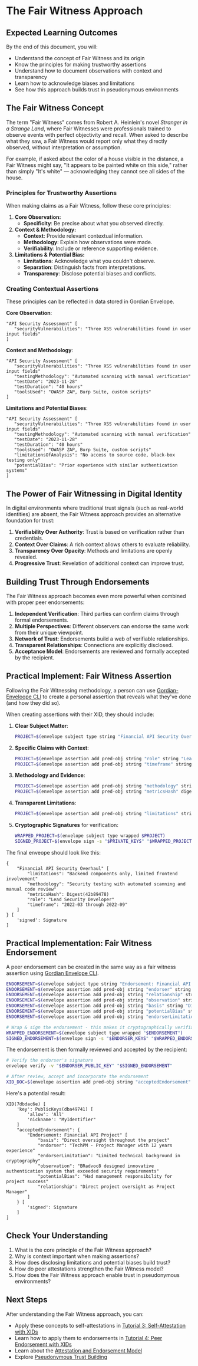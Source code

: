 # The Fair Witness Approach

## Expected Learning Outcomes

By the end of this document, you will:

- Understand the concept of Fair Witness and its origin
- Know the principles for making trustworthy assertions
- Understand how to document observations with context and transparency
- Learn how to acknowledge biases and limitations
- See how this approach builds trust in pseudonymous environments

## The Fair Witness Concept

The term "Fair Witness" comes from Robert A. Heinlein's novel
_Stranger in a Strange Land_, where Fair Witnesses were professionals
trained to observe events with perfect objectivity and recall. When
asked to describe what they saw, a Fair Witness would report only what
they directly observed, without interpretation or assumption.

For example, if asked about the color of a house visible in the
distance, a Fair Witness might say, "It appears to be painted white on
this side," rather than simply "It's white" &mdash; acknowledging they
cannot see all sides of the house.

### Principles for Trustworthy Assertions

When making claims as a Fair Witness, follow these core principles:

1. **Core Observation:**
   * **Specificity**: Be precise about what you observed directly.
2. **Context & Methodology:**   
   * **Context**: Provide relevant contextual information.
   * **Methodology**: Explain how observations were made.
   * **Verifiability**: Include or reference supporting evidence.
3. **Limitations & Potential Bias:**   
   * **Limitations**: Acknowledge what you couldn't observe.
   * **Separation**: Distinguish facts from interpretations.
   * **Transparency**: Disclose potential biases and conflicts.

### Creating Contextual Assertions

These principles can be reflected in data stored in Gordian Envelope.

**Core Observation**:
```
"API Security Assessment" [
   "securityVulnerabilities": "Three XSS vulnerabilities found in user input fields"
]
```

**Context and Methodology**:
```
"API Security Assessment" [
   "securityVulnerabilities": "Three XSS vulnerabilities found in user input fields"
   "testingMethodology": "Automated scanning with manual verification"
   "testDate": "2023-11-28"
   "testDuration": "40 hours"
   "toolsUsed": "OWASP ZAP, Burp Suite, custom scripts"
]
```

**Limitations and Potential Biases**:
```
"API Security Assessment" [
   "securityVulnerabilities": "Three XSS vulnerabilities found in user input fields"
   "testingMethodology": "Automated scanning with manual verification"
   "testDate": "2023-11-28"
   "testDuration": "40 hours"
   "toolsUsed": "OWASP ZAP, Burp Suite, custom scripts"
   "limitationsOfAnalysis": "No access to source code, black-box testing only"
   "potentialBias": "Prior experience with similar authentication systems"
]
```

## The Power of Fair Witnessing in Digital Identity

In digital environments where traditional trust signals (such as
real-world identities) are absent, the Fair Witness approach provides
an alternative foundation for trust:

1. **Verifiability Over Authority**: Trust is based on verification rather than credentials.
2. **Context Over Claims**: A rich context allows others to evaluate reliability.
3. **Transparency Over Opacity**: Methods and limitations are openly revealed.
4. **Progressive Trust**: Revelation of additional context can improve trust.

## Building Trust Through Endorsements

The Fair Witness approach becomes even more powerful when combined with proper peer endorsements:

1. **Independent Verification**: Third parties can confirm claims through formal endorsements.
2. **Multiple Perspectives**: Different observers can endorse the same work from their unique viewpoint.
3. **Network of Trust**: Endorsements build a web of verifiable relationships.
4. **Transparent Relationships**: Connections are explicitly disclosed.
5. **Acceptance Model**: Endorsements are reviewed and formally accepted by the recipient.

## Practical Implement: Fair Witness Assertion

Following the Fair Witnessing methodology, a person can use
[Gordian-Enveloope
CLI](https://github.com/BlockchainCommons/bc-envelope-cli-rust) to
create a personal assertion that reveals what they've done (and how
they did so).

When creating assertions with their XID, they should include:

1. **Clear Subject Matter**:
   ```sh
   PROJECT=$(envelope subject type string "Financial API Security Overhaul")
   ```

2. **Specific Claims with Context**:
   ```sh
   PROJECT=$(envelope assertion add pred-obj string "role" string "Lead Security Developer" "$PROJECT")
   PROJECT=$(envelope assertion add pred-obj string "timeframe" string "2022-03 through 2022-09" "$PROJECT")
   ```

3. **Methodology and Evidence**:
   ```sh
   PROJECT=$(envelope assertion add pred-obj string "methodology" string "Security testing with automated scanning and manual code review" "$PROJECT")
   PROJECT=$(envelope assertion add pred-obj string "metricsHash" digest "$METRICS_HASH" "$PROJECT")
   ```

4. **Transparent Limitations**:
   ```sh
   PROJECT=$(envelope assertion add pred-obj string "limitations" string "Backend components only, limited frontend involvement" "$PROJECT")
   ```

5. **Cryptographic Signatures** for verification:
   ```sh
   WRAPPED_PROJECT=$(envelope subject type wrapped $PROJECT)
   SIGNED_PROJECT=$(envelope sign -s "$PRIVATE_KEYS" "$WRAPPED_PROJECT")
   ```

The final enveope should look like this:
```
{
    "Financial API Security Overhaul" [
        "limitations": "Backend components only, limited frontend involvement"
        "methodology": "Security testing with automated scanning and manual code review"
        "metricsHash": Digest(42b89478)
        "role": "Lead Security Developer"
        "timeframe": "2022-03 through 2022-09"
    ]
} [
    'signed': Signature
]
```
## Practical Implementation: Fair Witness Endorsement

A peer endorsement can be created in the same way as a fair witness
assertion using [Gordian Envelope
CLI](https://github.com/BlockchainCommons/bc-envelope-cli-rust).

```sh
ENDORSEMENT=$(envelope subject type string "Endorsement: Financial API Project")
ENDORSEMENT=$(envelope assertion add pred-obj string "endorser" string "TechPM - Project Manager with 12 years experience" "$ENDORSEMENT")
ENDORSEMENT=$(envelope assertion add pred-obj string "relationship" string "Direct project oversight as Project Manager" "$ENDORSEMENT")
ENDORSEMENT=$(envelope assertion add pred-obj string "observation" string "BRadvoc8 designed innovative authentication system that exceeded security requirements" "$ENDORSEMENT")
ENDORSEMENT=$(envelope assertion add pred-obj string "basis" string "Direct oversight throughout the project" "$ENDORSEMENT")
ENDORSEMENT=$(envelope assertion add pred-obj string "potentialBias" string "Had management responsibility for project success" "$ENDORSEMENT")
ENDORSEMENT=$(envelope assertion add pred-obj string "endorserLimitation" string "Limited technical background in cryptography" "$ENDORSEMENT")

# Wrap & sign the endorsement - this makes it cryptographically verifiable
WRAPPED_ENDORSEMENT=$(envelope subject type wrapped "$ENDORSEMENT")
SIGNED_ENDORSEMENT=$(envelope sign -s "$ENDORSER_KEYS" "$WRAPPED_ENDORSEMENT")
```

The endorsement is then formally reviewed and accepted by the recipient:

```sh
# Verify the endorser's signature
envelope verify -v "$ENDORSER_PUBLIC_KEY" "$SIGNED_ENDORSEMENT"

# After review, accept and incorporate the endorsement
XID_DOC=$(envelope assertion add pred-obj string "acceptedEndorsement" envelope "$SIGNED_ENDORSEMENT" "$XID_DOC")
```
Here's a potential result:
```
XID(7dbdac6e) [
    'key': PublicKeys(dba49741) [
        'allow': 'All'
        'nickname': "MyIdentifier"
    ]
    "acceptedEndorsement": {
        "Endorsement: Financial API Project" [
            "basis": "Direct oversight throughout the project"
            "endorser": "TechPM - Project Manager with 12 years experience"
            "endorserLimitation": "Limited technical background in cryptography"
            "observation": "BRadvoc8 designed innovative authentication system that exceeded security requirements"
            "potentialBias": "Had management responsibility for project success"
            "relationship": "Direct project oversight as Project Manager"
        ]
    } [
        'signed': Signature
    ]
]
```

## Check Your Understanding

1. What is the core principle of the Fair Witness approach?
2. Why is context important when making assertions?
3. How does disclosing limitations and potential biases build trust?
4. How do peer attestations strengthen the Fair Witness model?
5. How does the Fair Witness approach enable trust in pseudonymous environments?

## Next Steps

After understanding the Fair Witness approach, you can:
- Apply these concepts to self-attestations in [Tutorial 3: Self-Attestation with XIDs](../tutorials/03-self-attestation-with-xids.md)
- Learn how to apply them to endorsements in [Tutorial 4: Peer Endorsement with XIDs](../tutorials/04-peer-endorsement-with-xids.md)
- Learn about the [Attestation and Endorsement Model](attestation-endorsement-model.md)
- Explore [Pseudonymous Trust Building](pseudonymous-trust-building.md)